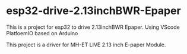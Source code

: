 # esp32-drive-2.13inchBWR-Epaper
This is a project for esp32 to drive 2.13inchBWR Epaper. Using VScode PlatfoemIO based on Arduino

This project is a driver for MH-ET LIVE 2.13 inch E-paper Module.

